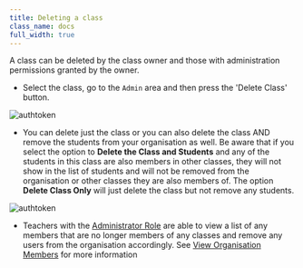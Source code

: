 ```yaml
---
title: Deleting a class
class_name: docs
full_width: true
---
```


A class can be deleted by the class owner and those with administration permissions granted by the owner.

- Select the class, go to the `Admin` area and then press the 'Delete Class' button.

<img alt="authtoken" src="/img/docs/class_delete.png" class="simple"/>

- You can delete just the class or you can also delete the class AND remove the students from your organisation as well. Be aware that if you select the option to **Delete the Class and Students** and any of the students in this class are also members in other classes, they will not show in the list of students and will not be removed from the organisation or other classes they are also members of. The option **Delete Class Only** will just delete the class but not remove any students.

<img alt="authtoken" src="/img/docs/deleteclass.png" class="simple"/>

- Teachers with the [Administrator Role](/docs/teacher/create/adminrole/) are able to view a list of any members that are no longer members of any classes and remove any users from the organisation accordingly. See [View Organisation Members](/docs/teacher/create/viewmembers/) for more information

